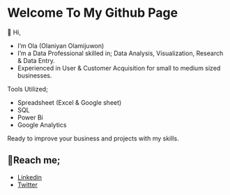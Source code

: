 # Welcome To My Github Page

👋 Hi,
- I’m Ola (Olaniyan Olamijuwon)
- I’m a Data Professional skilled in; Data Analysis, Visualization, Research & Data Entry.
- Experienced in User & Customer Acquisition for small to medium sized businesses.

Tools Utilized;
- Spreadsheet (Excel & Google sheet)
- SQL
- Power Bi
- Google Analytics

Ready to  improve your business and projects with my skills.

## 📩Reach me;
- [Linkedin](http://linkedin.com/in/olamijuwon-olaniyan)
- [Twitter](https://twitter.com/ola_olamijuwon)

<!---
Ola-Olamijuwon/Ola-Olamijuwon is a ✨ special ✨ repository because its `README.md` (this file) appears on your GitHub profile.
You can click the Preview link to take a look at your changes.
--->
